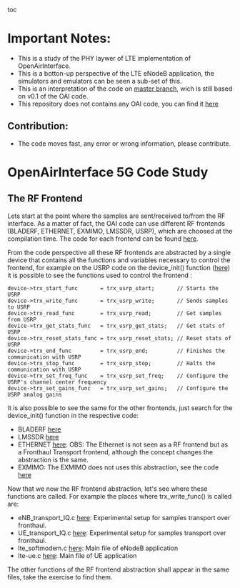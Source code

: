 toc

# Important Notes:

* This is a study of the PHY laywer of LTE implementation of OpenAirInterface.
* This is a botton-up perspective of the LTE eNodeB application, the simulators and emulators can be seen a sub-set of this.
* This is an interpretation of the code on [master branch](https://gitlab.eurecom.fr/oai/openairinterface5g/commit/d0e2938baabf6abf52889dec662f1abef1bc8e56), wich is still based on v0.1 of the OAI code.
* This repository does not contains any OAI code, you can find it [here](https://gitlab.eurecom.fr/oai/openairinterface5g)

## Contribution:
* The code moves fast, any error or wrong information, please contribute.


# OpenAirInterface 5G Code Study

## The RF Frontend

Lets start at the point where the samples are sent/received to/from the RF interface. 
As a matter of fact, the OAI code can use different RF frontends (BLADERF,   ETHERNET,  EXMIMO,  LMSSDR,  USRP), which are choosed at the compilation time. The code for each frontend can be found  [here](https://gitlab.eurecom.fr/oai/openairinterface5g/tree/master/targets/ARCH).

From the code perspective all these RF frontends are abstracted by a single device that contains all the functions and variables necessary to control the frontend, for example on the USRP code on the device_init() function ([here](https://gitlab.eurecom.fr/oai/openairinterface5g/blob/master/targets/ARCH/USRP/USERSPACE/LIB/usrp_lib.cpp#L486)) it is possible to see the functions used to control the frontend :

```
device->trx_start_func       = trx_usrp_start;       // Starts the USRP 
device->trx_write_func       = trx_usrp_write;       // Sends samples to USRP
device->trx_read_func        = trx_usrp_read;        // Get samples from USRP
device->trx_get_stats_func   = trx_usrp_get_stats;   // Get stats of USRP
device->trx_reset_stats_func = trx_usrp_reset_stats; // Reset stats of USRP
device->trx_end_func         = trx_usrp_end;         // Finishes the communication with USRP
device->trx_stop_func        = trx_usrp_stop;        // Halts the communication with USRP
device->trx_set_freq_func    = trx_usrp_set_freq;    // Configure the USRP's channel center frequency
device->trx_set_gains_func   = trx_usrp_set_gains;   // Configure the USRP analog gains
```

It is also possible to see the same for the other frontends, just search for the device_init() function in the respective code:
* BLADERF [here](https://gitlab.eurecom.fr/oai/openairinterface5g/blob/master/targets/ARCH/BLADERF/USERSPACE/LIB/bladerf_lib.c#L1080)
* LMSSDR [here](https://gitlab.eurecom.fr/oai/openairinterface5g/blob/master/targets/ARCH/LMSSDR/USERSPACE/LIB/lms_lib.cpp#L446)
* ETHERNET [here](https://gitlab.eurecom.fr/oai/openairinterface5g/blob/master/targets/ARCH/ETHERNET/USERSPACE/LIB/ethernet_lib.c#L323): OBS: The Ethernet is not seen as a RF frontend but as a Fronthaul Transport frontend, although the concept changes the abstraction is the same.
* EXMIMO: The EXMIMO does not uses this abstraction, see the code [here](https://gitlab.eurecom.fr/oai/openairinterface5g/blob/master/targets/ARCH/EXMIMO/USERSPACE/LIB/openair0_lib.c)

Now that we now the RF frontend abstraction, let's see where these functions are called. For example the places where trx_write_func() is called are:

* eNB_transport_IQ.c [here](https://gitlab.eurecom.fr/oai/openairinterface5g/blob/master/targets/RT/USER/UE_transport_IQ.c#L390): Experimental setup for samples transport over fronthaul.
* UE_transport_IQ.c [here](https://gitlab.eurecom.fr/oai/openairinterface5g/blob/master/targets/RT/USER/eNB_transport_IQ.c#L459): Experimental setup for samples transport over fronthaul.
* lte_softmodem.c [here](https://gitlab.eurecom.fr/oai/openairinterface5g/blob/master/targets/RT/USER/lte-softmodem.c#L2110): Main file of eNodeB application
* lte-ue.c [here](https://gitlab.eurecom.fr/oai/openairinterface5g/blob/master/targets/RT/USER/lte-ue.c#L1345): Main file of UE application

The other functions of the RF frontend abstraction shall appear in the same files, take the exercise to find them.
